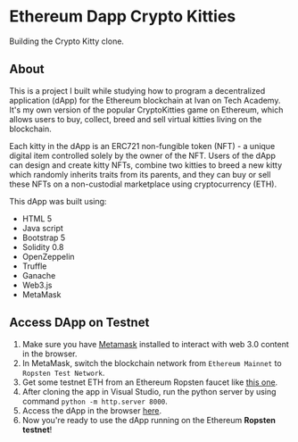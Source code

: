 # Ethereum Dapp Crypto Kitties

Building the Crypto Kitty clone.

## About
This is a project I built while studying how to program a decentralized application (dApp) for the Ethereum blockchain at Ivan on Tech Academy. It's my own version of the popular CryptoKitties game on Ethereum, which allows users to buy, collect, breed and sell virtual kitties living on the blockchain.

Each kitty in the dApp is an ERC721 non-fungible token (NFT) - a unique digital item controlled solely by the owner of the NFT. Users of the dApp can design and create kitty NFTs, combine two kitties to breed a new kitty which randomly inherits traits from its parents, and they can buy or sell these NFTs on a non-custodial marketplace using cryptocurrency (ETH).

This dApp was built using:
* HTML 5
* Java script
* Bootstrap 5
* Solidity 0.8
* OpenZeppelin
* Truffle
* Ganache
* Web3.js
* MetaMask

## Access DApp on Testnet
1. Make sure you have [Metamask](https://metamask.io/) installed to interact with web 3.0 content in the browser.
2. In MetaMask, switch the blockchain network from ```Ethereum Mainnet``` to ```Ropsten Test Network```.
3. Get some testnet ETH from an Ethereum Ropsten faucet like [this one](https://faucet.dimensions.network/).
4. After cloning the app in Visual Studio, run the python server by using command  ```python -m http.server 8000```.
5. Access the dApp in the browser [here](http://localhost:8000/index.html).
6. Now you're ready to use the dApp running on the Ethereum **Ropsten testnet**!
